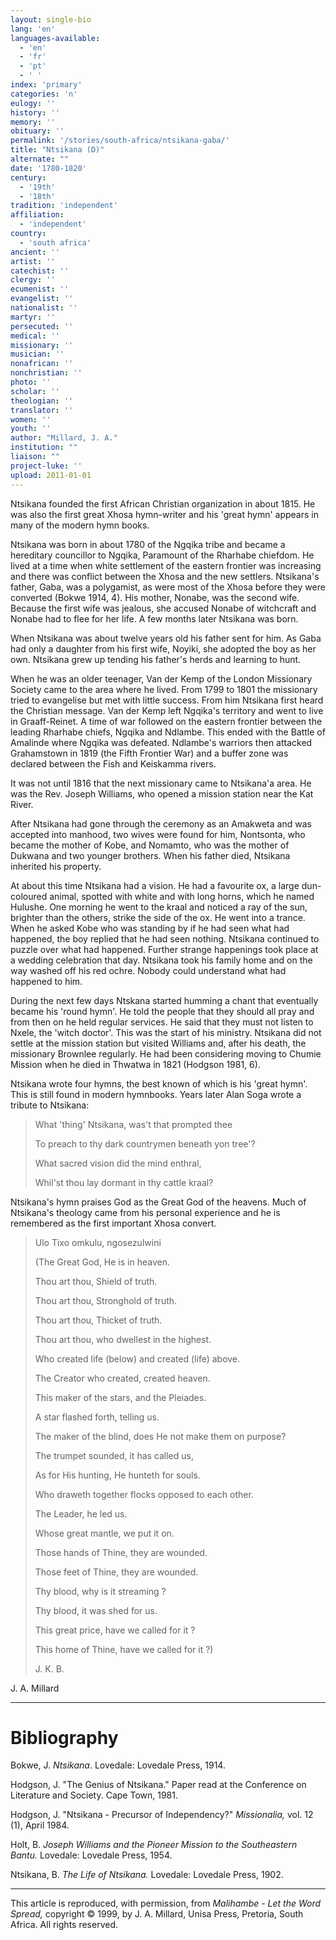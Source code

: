 ```yaml
---
layout: single-bio
lang: 'en'
languages-available:
  - 'en'
  - 'fr'
  - 'pt'
  - ' '
index: 'primary'
categories: 'n'
eulogy: ''
history: ''
memory: ''
obituary: ''
permalink: '/stories/south-africa/ntsikana-gaba/'
title: "Ntsikana (D)"
alternate: ""
date: '1780-1820'
century:
  - '19th'
  - '18th'
tradition: 'independent'
affiliation:
  - 'independent'
country:
  - 'south africa'
ancient: ''
artist: ''
catechist: ''
clergy: ''
ecumenist: ''
evangelist: ''
nationalist: ''
martyr: ''
persecuted: ''
medical: ''
missionary: ''
musician: ''
nonafrican: ''
nonchristian: ''
photo: ''
scholar: ''
theologian: ''
translator: ''
women: ''
youth: ''
author: "Millard, J. A."
institution: ""
liaison: ""
project-luke: ''
upload: 2011-01-01
---
```




Ntsikana founded the first African Christian organization in about 1815. He was also the first great Xhosa hymn-writer and his 'great hymn' appears in many of the modern hymn books.

Ntsikana was born in about 1780 of the Ngqika tribe and became a hereditary councillor to Ngqika, Paramount of the Rharhabe chiefdom. He lived at a time when white settlement of the eastern frontier was increasing and there was conflict between the Xhosa and the new settlers. Ntsikana's father, Gaba, was a polygamist, as were most of the Xhosa before they were converted (Bokwe 1914, 4). His mother, Nonabe, was the second wife. Because the first wife was jealous, she accused Nonabe of witchcraft and Nonabe had to flee for her life. A few months later Ntsikana was born.

When Ntsikana was about twelve years old his father sent for him. As Gaba had only a daughter from his first wife, Noyiki, she adopted the boy as her own. Ntsikana grew up tending his father's herds and learning to hunt.

When he was an older teenager, Van der Kemp of the London Missionary Society came to the area where he lived. From 1799 to 1801 the missionary tried to evangelise but met with little success. From him Ntsikana first heard the Christian message. Van der Kemp left Ngqika's territory and went to live in Graaff-Reinet. A time of war followed on the eastern frontier between the leading Rharhabe chiefs, Ngqika and Ndlambe. This ended with the Battle of Amalinde where Ngqika was defeated. Ndlambe's warriors then attacked Grahamstown in 1819 (the Fifth Frontier War) and a buffer zone was declared between the Fish and Keiskamma rivers.

It was not until 1816 that the next missionary came to Ntsikana'a area. He was the Rev. Joseph Williams, who opened a mission station near the Kat River.

After Ntsikana had gone through the ceremony as an Amakweta and was accepted into manhood, two wives were found for him, Nontsonta, who became the mother of Kobe, and Nomamto, who was the mother of Dukwana and two younger brothers. When his father died, Ntsikana inherited his property.

At about this time Ntsikana had a vision. He had a favourite ox, a large dun-coloured animal, spotted with white and with long horns, which he named Hulushe. One morning he went to the kraal and noticed a ray of the sun, brighter than the others, strike the side of the ox. He went into a trance. When he asked Kobe who was standing by if he had seen what had happened, the boy replied that he had seen nothing. Ntsikana continued to puzzle over what had happened. Further strange happenings took place at a wedding celebration that day. Ntsikana took his family home and on the way washed off his red ochre. Nobody could understand what had happened to him.

During the next few days Ntskana started humming a chant that eventually became his 'round hymn'. He told the people that they should all pray and from then on he held regular services. He said that they must not listen to Nxele, the 'witch doctor'. This was the start of his ministry. Ntsikana did not settle at the mission station but visited Williams and, after his death, the missionary Brownlee regularly. He had been considering moving to Chumie Mission when he died in Thwatwa in 1821 (Hodgson 1981, 6).

Ntsikana wrote four hymns, the best known of which is his 'great hymn'.  This is still found in modern hymnbooks. Years later Alan Soga wrote a tribute to Ntsikana:

> What 'thing' Ntsikana, was't that prompted thee
> 
> 
> To preach to thy dark countrymen beneath yon tree'?
> 
> 
> What sacred vision did the mind enthral,
> 
> 
> Whil'st thou lay dormant in thy cattle kraal?
> 

Ntsikana's hymn praises God as the Great God of the heavens. Much of Ntsikana's theology came from his personal experience and he is remembered as the first important Xhosa convert.

> Ulo Tixo omkulu, ngosezulwini
> 
> 
> (The Great God, He is in heaven.
> 
> 
> Thou art thou, Shield of truth.
> 
> 
> Thou art thou, Stronghold of truth.
> 
> 
> Thou art thou, Thicket of truth.
> 
> 
> Thou art thou, who dwellest in the highest.
> 
> 
> Who created life (below) and created (life) above.
> 
> 
> The Creator who created, created heaven.
> 
> 
> This maker of the stars, and the Pleiades.
> 
> 
> A star flashed forth, telling us.
> 
> 
> The maker of the blind, does He not make them on purpose?
> 
> 
> The trumpet sounded, it has called us,
> 
> 
> As for His hunting, He hunteth for souls.
> 
> 
> Who draweth together flocks opposed to each other.
> 
> 
> The Leader, he led us.
> 
> 
> Whose great mantle, we put it on.
> 
> 
> Those hands of Thine, they are wounded.
> 
> 
> Those feet of Thine, they are wounded.
> 
> 
> Thy blood, why is it streaming ?
> 
> 
> Thy blood, it was shed for us.
> 
> 
> This great price, have we called for it ?
> 
> 
> This home of Thine, have we called for it ?)
> 
> 
> J. K. B.
> 

J. A. Millard

---

# Bibliography

Bokwe, J. *Ntsikana*. Lovedale: Lovedale Press, 1914.

Hodgson, J. "The Genius of Ntsikana."  Paper read at the Conference on Literature and Society.  Cape Town, 1981.

Hodgson, J. "Ntsikana - Precursor of Independency?"  *Missionalia,* vol. 12 (1),
April 1984.

Holt, B. *Joseph Williams and the Pioneer Mission to the Southeastern Bantu.* Lovedale: Lovedale Press, 1954.

Ntsikana, B. *The Life of Ntsikana.* Lovedale: Lovedale Press, 1902.

---

This article is reproduced, with permission, from *Malihambe - Let the Word Spread,* copyright &copy; 1999, by J. A. Millard, Unisa Press, Pretoria, South Africa.  All rights reserved.